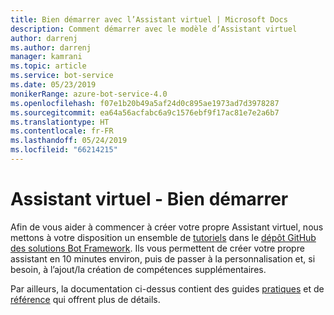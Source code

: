 ```yaml
---
title: Bien démarrer avec l’Assistant virtuel | Microsoft Docs
description: Comment démarrer avec le modèle d’Assistant virtuel
author: darrenj
ms.author: darrenj
manager: kamrani
ms.topic: article
ms.service: bot-service
ms.date: 05/23/2019
monikerRange: azure-bot-service-4.0
ms.openlocfilehash: f07e1b20b49a5af24d0c895ae1973ad7d3978287
ms.sourcegitcommit: ea64a56acfabc6a9c1576ebf9f17ac81e7e2a6b7
ms.translationtype: HT
ms.contentlocale: fr-FR
ms.lasthandoff: 05/24/2019
ms.locfileid: "66214215"
---
```

# <a name="virtual-assistant---getting-started"></a>Assistant virtuel - Bien démarrer

Afin de vous aider à commencer à créer votre propre Assistant virtuel, nous mettons à votre disposition un ensemble de [tutoriels](https://github.com/microsoft/AI/tree/master/docs#tutorials) dans le [dépôt GitHub des solutions Bot Framework](https://github.com/Microsoft/botframework-solutions). Ils vous permettent de créer votre propre assistant en 10 minutes environ, puis de passer à la personnalisation et, si besoin, à l’ajout/la création de compétences supplémentaires.

Par ailleurs, la documentation ci-dessus contient des guides [pratiques](https://github.com/microsoft/AI/tree/master/docs#how-to) et de [référence](https://github.com/microsoft/AI/tree/master/docs#reference) qui offrent plus de détails.